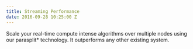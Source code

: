 ```yaml
---
title: Streaming Performance
date: 2016-09-28 10:25:00 Z
---
```


Scale your real-time compute intense algorithms over multiple nodes using our parasplit* technology. It outperforms any other existing system.